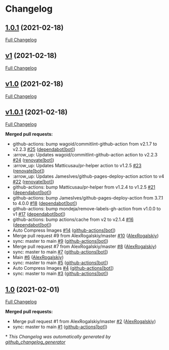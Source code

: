 # Changelog

## [1.0.1](https://github.com/AlexRogalskiy/javascript-patterns/tree/1.0.1) (2021-02-18)

[Full Changelog](https://github.com/AlexRogalskiy/javascript-patterns/compare/v1...1.0.1)

## [v1](https://github.com/AlexRogalskiy/javascript-patterns/tree/v1) (2021-02-18)

[Full Changelog](https://github.com/AlexRogalskiy/javascript-patterns/compare/v1.0...v1)

## [v1.0](https://github.com/AlexRogalskiy/javascript-patterns/tree/v1.0) (2021-02-18)

[Full Changelog](https://github.com/AlexRogalskiy/javascript-patterns/compare/v1.0.1...v1.0)

## [v1.0.1](https://github.com/AlexRogalskiy/javascript-patterns/tree/v1.0.1) (2021-02-18)

[Full Changelog](https://github.com/AlexRogalskiy/javascript-patterns/compare/1.0...v1.0.1)

**Merged pull requests:**

- github-actions: bump wagoid/commitlint-github-action from v2.1.7 to v2.2.3 [\#25](https://github.com/AlexRogalskiy/javascript-patterns/pull/25) ([dependabot[bot]](https://github.com/apps/dependabot))
- :arrow\_up: Updates wagoid/commitlint-github-action action to v2.2.3 [\#24](https://github.com/AlexRogalskiy/javascript-patterns/pull/24) ([renovate[bot]](https://github.com/apps/renovate))
- :arrow\_up: Updates Matticusau/pr-helper action to v1.2.5 [\#23](https://github.com/AlexRogalskiy/javascript-patterns/pull/23) ([renovate[bot]](https://github.com/apps/renovate))
- :arrow\_up: Updates JamesIves/github-pages-deploy-action action to v4 [\#22](https://github.com/AlexRogalskiy/javascript-patterns/pull/22) ([renovate[bot]](https://github.com/apps/renovate))
- github-actions: bump Matticusau/pr-helper from v1.2.4 to v1.2.5 [\#21](https://github.com/AlexRogalskiy/javascript-patterns/pull/21) ([dependabot[bot]](https://github.com/apps/dependabot))
- github-actions: bump JamesIves/github-pages-deploy-action from 3.7.1 to 4.0.0 [\#18](https://github.com/AlexRogalskiy/javascript-patterns/pull/18) ([dependabot[bot]](https://github.com/apps/dependabot))
- github-actions: bump mondeja/remove-labels-gh-action from v1.0.0 to v1 [\#17](https://github.com/AlexRogalskiy/javascript-patterns/pull/17) ([dependabot[bot]](https://github.com/apps/dependabot))
- github-actions: bump actions/cache from v2 to v2.1.4 [\#16](https://github.com/AlexRogalskiy/javascript-patterns/pull/16) ([dependabot[bot]](https://github.com/apps/dependabot))
- Auto Compress Images [\#14](https://github.com/AlexRogalskiy/javascript-patterns/pull/14) ([github-actions[bot]](https://github.com/apps/github-actions))
- Merge pull request \#9 from AlexRogalskiy/master [\#10](https://github.com/AlexRogalskiy/javascript-patterns/pull/10) ([AlexRogalskiy](https://github.com/AlexRogalskiy))
- sync: master to main [\#9](https://github.com/AlexRogalskiy/javascript-patterns/pull/9) ([github-actions[bot]](https://github.com/apps/github-actions))
- Merge pull request \#7 from AlexRogalskiy/master [\#8](https://github.com/AlexRogalskiy/javascript-patterns/pull/8) ([AlexRogalskiy](https://github.com/AlexRogalskiy))
- sync: master to main [\#7](https://github.com/AlexRogalskiy/javascript-patterns/pull/7) ([github-actions[bot]](https://github.com/apps/github-actions))
- Main [\#6](https://github.com/AlexRogalskiy/javascript-patterns/pull/6) ([AlexRogalskiy](https://github.com/AlexRogalskiy))
- sync: master to main [\#5](https://github.com/AlexRogalskiy/javascript-patterns/pull/5) ([github-actions[bot]](https://github.com/apps/github-actions))
- Auto Compress Images [\#4](https://github.com/AlexRogalskiy/javascript-patterns/pull/4) ([github-actions[bot]](https://github.com/apps/github-actions))
- sync: master to main [\#3](https://github.com/AlexRogalskiy/javascript-patterns/pull/3) ([github-actions[bot]](https://github.com/apps/github-actions))

## [1.0](https://github.com/AlexRogalskiy/javascript-patterns/tree/1.0) (2021-02-01)

[Full Changelog](https://github.com/AlexRogalskiy/javascript-patterns/compare/3c11182e39377cb85518a8542c1865988ad94175...1.0)

**Merged pull requests:**

- Merge pull request \#1 from AlexRogalskiy/master [\#2](https://github.com/AlexRogalskiy/javascript-patterns/pull/2) ([AlexRogalskiy](https://github.com/AlexRogalskiy))
- sync: master to main [\#1](https://github.com/AlexRogalskiy/javascript-patterns/pull/1) ([github-actions[bot]](https://github.com/apps/github-actions))



\* *This Changelog was automatically generated by [github_changelog_generator](https://github.com/github-changelog-generator/github-changelog-generator)*

